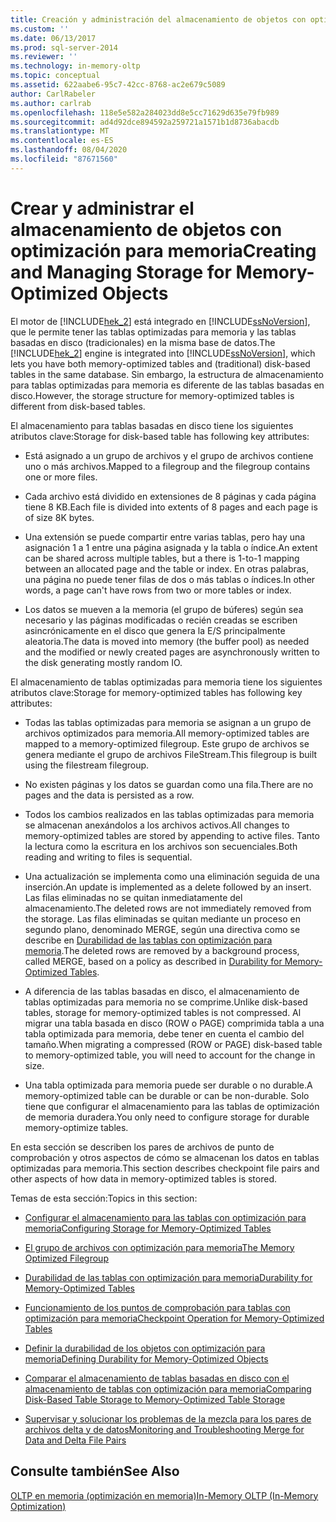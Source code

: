```yaml
---
title: Creación y administración del almacenamiento de objetos con optimización para memoria | Microsoft Docs
ms.custom: ''
ms.date: 06/13/2017
ms.prod: sql-server-2014
ms.reviewer: ''
ms.technology: in-memory-oltp
ms.topic: conceptual
ms.assetid: 622aabe6-95c7-42cc-8768-ac2e679c5089
author: CarlRabeler
ms.author: carlrab
ms.openlocfilehash: 118e5e582a284023dd8e5cc71629d635e79fb989
ms.sourcegitcommit: ad4d92dce894592a259721a1571b1d8736abacdb
ms.translationtype: MT
ms.contentlocale: es-ES
ms.lasthandoff: 08/04/2020
ms.locfileid: "87671560"
---
```

# <a name="creating-and-managing-storage-for-memory-optimized-objects"></a><span data-ttu-id="e033a-102">Crear y administrar el almacenamiento de objetos con optimización para memoria</span><span class="sxs-lookup"><span data-stu-id="e033a-102">Creating and Managing Storage for Memory-Optimized Objects</span></span>
  <span data-ttu-id="e033a-103">El motor de [!INCLUDE[hek_2](../../includes/hek-2-md.md)] está integrado en [!INCLUDE[ssNoVersion](../../includes/ssnoversion-md.md)], que le permite tener las tablas optimizadas para memoria y las tablas basadas en disco (tradicionales) en la misma base de datos.</span><span class="sxs-lookup"><span data-stu-id="e033a-103">The [!INCLUDE[hek_2](../../includes/hek-2-md.md)] engine is integrated into [!INCLUDE[ssNoVersion](../../includes/ssnoversion-md.md)], which lets you have both memory-optimized tables and (traditional) disk-based tables in the same database.</span></span> <span data-ttu-id="e033a-104">Sin embargo, la estructura de almacenamiento para tablas optimizadas para memoria es diferente de las tablas basadas en disco.</span><span class="sxs-lookup"><span data-stu-id="e033a-104">However, the storage structure for memory-optimized tables is different from disk-based tables.</span></span>  
  
 <span data-ttu-id="e033a-105">El almacenamiento para tablas basadas en disco tiene los siguientes atributos clave:</span><span class="sxs-lookup"><span data-stu-id="e033a-105">Storage for disk-based table has following key attributes:</span></span>  
  
-   <span data-ttu-id="e033a-106">Está asignado a un grupo de archivos y el grupo de archivos contiene uno o más archivos.</span><span class="sxs-lookup"><span data-stu-id="e033a-106">Mapped to a filegroup and the filegroup contains one or more files.</span></span>  
  
-   <span data-ttu-id="e033a-107">Cada archivo está dividido en extensiones de 8 páginas y cada página tiene 8 KB.</span><span class="sxs-lookup"><span data-stu-id="e033a-107">Each file is divided into extents of 8 pages and each page is of size 8K bytes.</span></span>  
  
-   <span data-ttu-id="e033a-108">Una extensión se puede compartir entre varias tablas, pero hay una asignación 1 a 1 entre una página asignada y la tabla o índice.</span><span class="sxs-lookup"><span data-stu-id="e033a-108">An extent can be shared across multiple tables, but a there is 1-to-1 mapping between an allocated page and the table or index.</span></span> <span data-ttu-id="e033a-109">En otras palabras, una página no puede tener filas de dos o más tablas o índices.</span><span class="sxs-lookup"><span data-stu-id="e033a-109">In other words, a page can't have rows from two or more tables or index.</span></span>  
  
-   <span data-ttu-id="e033a-110">Los datos se mueven a la memoria (el grupo de búferes) según sea necesario y las páginas modificadas o recién creadas se escriben asincrónicamente en el disco que genera la E/S principalmente aleatoria.</span><span class="sxs-lookup"><span data-stu-id="e033a-110">The data is moved into memory (the buffer pool) as needed and the modified or newly created pages are asynchronously written to the disk generating mostly random IO.</span></span>  
  
 <span data-ttu-id="e033a-111">El almacenamiento de tablas optimizadas para memoria tiene los siguientes atributos clave:</span><span class="sxs-lookup"><span data-stu-id="e033a-111">Storage for memory-optimized tables has following key attributes:</span></span>  
  
-   <span data-ttu-id="e033a-112">Todas las tablas optimizadas para memoria se asignan a un grupo de archivos optimizados para memoria.</span><span class="sxs-lookup"><span data-stu-id="e033a-112">All memory-optimized tables are mapped to a memory-optimized filegroup.</span></span> <span data-ttu-id="e033a-113">Este grupo de archivos se genera mediante el grupo de archivos FileStream.</span><span class="sxs-lookup"><span data-stu-id="e033a-113">This filegroup is built using the filestream filegroup.</span></span>  
  
-   <span data-ttu-id="e033a-114">No existen páginas y los datos se guardan como una fila.</span><span class="sxs-lookup"><span data-stu-id="e033a-114">There are no pages and the data is persisted as a row.</span></span>  
  
-   <span data-ttu-id="e033a-115">Todos los cambios realizados en las tablas optimizadas para memoria se almacenan anexándolos a los archivos activos.</span><span class="sxs-lookup"><span data-stu-id="e033a-115">All changes to memory-optimized tables are stored by appending to active files.</span></span> <span data-ttu-id="e033a-116">Tanto la lectura como la escritura en los archivos son secuenciales.</span><span class="sxs-lookup"><span data-stu-id="e033a-116">Both reading and writing to files is sequential.</span></span>  
  
-   <span data-ttu-id="e033a-117">Una actualización se implementa como una eliminación seguida de una inserción.</span><span class="sxs-lookup"><span data-stu-id="e033a-117">An update is implemented as a delete followed by an insert.</span></span> <span data-ttu-id="e033a-118">Las filas eliminadas no se quitan inmediatamente del almacenamiento.</span><span class="sxs-lookup"><span data-stu-id="e033a-118">The deleted rows are not immediately removed from the storage.</span></span> <span data-ttu-id="e033a-119">Las filas eliminadas se quitan mediante un proceso en segundo plano, denominado MERGE, según una directiva como se describe en [Durabilidad de las tablas con optimización para memoria](memory-optimized-tables.md).</span><span class="sxs-lookup"><span data-stu-id="e033a-119">The deleted rows are removed by a background process, called MERGE, based on a policy as described in [Durability for Memory-Optimized Tables](memory-optimized-tables.md).</span></span>  
  
-   <span data-ttu-id="e033a-120">A diferencia de las tablas basadas en disco, el almacenamiento de tablas optimizadas para memoria no se comprime.</span><span class="sxs-lookup"><span data-stu-id="e033a-120">Unlike disk-based tables, storage for memory-optimized tables is not compressed.</span></span> <span data-ttu-id="e033a-121">Al migrar una tabla basada en disco (ROW o PAGE) comprimida tabla a una tabla optimizada para memoria, debe tener en cuenta el cambio del tamaño.</span><span class="sxs-lookup"><span data-stu-id="e033a-121">When migrating a compressed (ROW or PAGE) disk-based table to memory-optimized table, you will need to account for the change in size.</span></span>  
  
-   <span data-ttu-id="e033a-122">Una tabla optimizada para memoria puede ser durable o no durable.</span><span class="sxs-lookup"><span data-stu-id="e033a-122">A memory-optimized table can be durable or can be non-durable.</span></span> <span data-ttu-id="e033a-123">Solo tiene que configurar el almacenamiento para las tablas de optimización de memoria duradera.</span><span class="sxs-lookup"><span data-stu-id="e033a-123">You only need to configure storage for durable memory-optimize tables.</span></span>  
  
 <span data-ttu-id="e033a-124">En esta sección se describen los pares de archivos de punto de comprobación y otros aspectos de cómo se almacenan los datos en tablas optimizadas para memoria.</span><span class="sxs-lookup"><span data-stu-id="e033a-124">This section describes checkpoint file pairs and other aspects of how data in memory-optimized tables is stored.</span></span>  
  
 <span data-ttu-id="e033a-125">Temas de esta sección:</span><span class="sxs-lookup"><span data-stu-id="e033a-125">Topics in this section:</span></span>  
  
-   [<span data-ttu-id="e033a-126">Configurar el almacenamiento para las tablas con optimización para memoria</span><span class="sxs-lookup"><span data-stu-id="e033a-126">Configuring Storage for Memory-Optimized Tables</span></span>](configuring-storage-for-memory-optimized-tables.md)  
  
-   [<span data-ttu-id="e033a-127">El grupo de archivos con optimización para memoria</span><span class="sxs-lookup"><span data-stu-id="e033a-127">The Memory Optimized Filegroup</span></span>](the-memory-optimized-filegroup.md)  
  
-   [<span data-ttu-id="e033a-128">Durabilidad de las tablas con optimización para memoria</span><span class="sxs-lookup"><span data-stu-id="e033a-128">Durability for Memory-Optimized Tables</span></span>](memory-optimized-tables.md)  
  
-   [<span data-ttu-id="e033a-129">Funcionamiento de los puntos de comprobación para tablas con optimización para memoria</span><span class="sxs-lookup"><span data-stu-id="e033a-129">Checkpoint Operation for Memory-Optimized Tables</span></span>](checkpoint-operation-for-memory-optimized-tables.md)  
  
-   [<span data-ttu-id="e033a-130">Definir la durabilidad de los objetos con optimización para memoria</span><span class="sxs-lookup"><span data-stu-id="e033a-130">Defining Durability for Memory-Optimized Objects</span></span>](defining-durability-for-memory-optimized-objects.md)  
  
-   [<span data-ttu-id="e033a-131">Comparar el almacenamiento de tablas basadas en disco con el almacenamiento de tablas con optimización para memoria</span><span class="sxs-lookup"><span data-stu-id="e033a-131">Comparing Disk-Based Table Storage to Memory-Optimized Table Storage</span></span>](comparing-disk-based-table-storage-to-memory-optimized-table-storage.md)  
  
-   [<span data-ttu-id="e033a-132">Supervisar y solucionar los problemas de la mezcla para los pares de archivos delta y de datos</span><span class="sxs-lookup"><span data-stu-id="e033a-132">Monitoring and Troubleshooting Merge for Data and Delta File Pairs</span></span>](../../database-engine/monitoring-and-troubleshooting-merge-for-data-and-delta-file-pairs.md)  
  
## <a name="see-also"></a><span data-ttu-id="e033a-133">Consulte también</span><span class="sxs-lookup"><span data-stu-id="e033a-133">See Also</span></span>  
 [<span data-ttu-id="e033a-134">OLTP en memoria &#40;optimización en memoria&#41;</span><span class="sxs-lookup"><span data-stu-id="e033a-134">In-Memory OLTP &#40;In-Memory Optimization&#41;</span></span>](in-memory-oltp-in-memory-optimization.md)  
  
  
